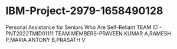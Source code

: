 # IBM-Project-2979-1658490128
Personal Assistance for Seniors Who Are Self-Reliant
TEAM ID - PNT2022TMID01111
TEAM MEMBERS-PRAVEEN KUMAR A,RAMESH P,MARIA ANTONY B,PRASATH V

